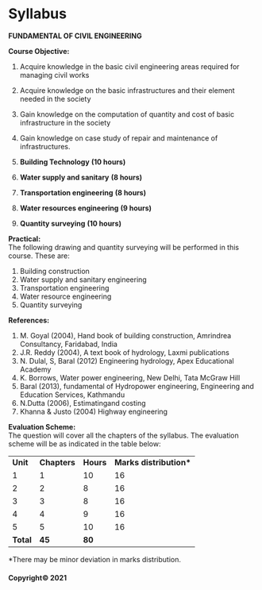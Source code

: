 # Syllabus

**FUNDAMENTAL OF CIVIL ENGINEERING**

**Course Objective:**

1. Acquire knowledge in the basic civil engineering areas required for managing civil works
2. Acquire knowledge on the basic infrastructures and their element needed in the society
3. Gain knowledge on the computation of quantity and cost of basic infrastructure in the society
4. Gain knowledge on case study of repair and maintenance of infrastructures.

1. **Building Technology** **(10 hours)**
2. **Water supply and sanitary** **(8 hours)**
3. **Transportation engineering** **(8 hours)**
4. **Water resources engineering** **(9 hours)**
5. **Quantity surveying** **(10 hours)**

**Practical:**  
The following drawing and quantity surveying will be performed in this course. These are:

1. Building construction
2. Water supply and sanitary engineering
3. Transportation engineering
4. Water resource engineering
5. Quantity surveying

**References:**

1. M. Goyal (2004), Hand book of building construction, Amrindrea Consultancy, Faridabad, India
2. J.R. Reddy (2004), A text book of hydrology, Laxmi publications
3. N. Dulal, S, Baral (2012) Engineering hydrology, Apex Educational Academy
4. K. Borrows, Water power engineering, New Delhi, Tata McGraw Hill
5. Baral (2013), fundamental of Hydropower engineering, Engineering and Education Services, Kathmandu
6. N.Dutta (2006), Estimatingand costing
7. Khanna & Justo (2004) Highway engineering

**Evaluation Scheme:**  
The question will cover all the chapters of the syllabus. The evaluation scheme will be as indicated in the table below:

|||||
|---|---|---|---|
|**Unit**|**Chapters**|**Hours**|**Marks distribution\***|
|1|1|10|16|
|2|2|8|16|
|3|3|8|16|
|4|4|9|16|
|5|5|10|16|
|**Total**|**45**|**80**|

\*There may be minor deviation in marks distribution.

#### Copyright&copy; 2021